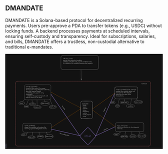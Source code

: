 ## DMANDATE

DMANDATE is a Solana-based protocol for decentralized recurring payments. Users pre-approve a PDA to transfer tokens (e.g., USDC) without locking funds. A backend processes payments at scheduled intervals, ensuring self-custody and transparency. Ideal for subscriptions, salaries, and bills, DMANDATE offers a trustless, non-custodial alternative to traditional e-mandates.

![Architechture-Diagram](architechture.png)
